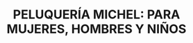 ---
title: "PELUQUERÍA MICHEL: PARA MUJERES, HOMBRES Y NIÑOS"
url: /popayan/peluqueria-michel-para-mujeres-hombres-y-ninos/
shop: peluquería
---